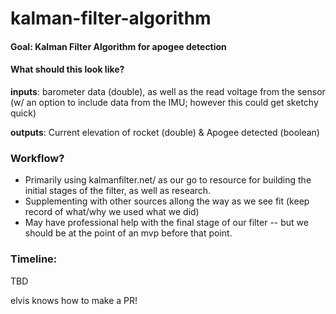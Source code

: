 # kalman-filter-algorithm
#### Goal: Kalman Filter Algorithm for apogee detection

#### What should this look like?

**inputs**: barometer data (double), as well as the read voltage from the sensor (w/ an option to include data from the IMU; however this could get sketchy quick)

**outputs**: Current elevation of rocket (double) & Apogee detected (boolean) 

###  Workflow?

* Primarily using kalmanfilter.net/ as our go to resource for building the initial stages of the filter, as well as research.
* Supplementing with other sources allong the way as we see fit (keep record of what/why we used what we did)
* May have professional help with the final stage of our filter -- but we should be at the point of an mvp before that point.

### Timeline:

TBD

elvis knows how to make a PR!
